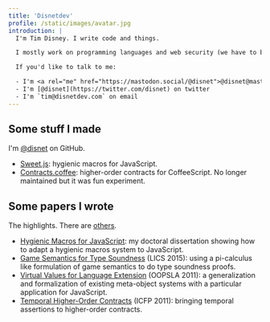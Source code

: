```yaml
---
title: 'Disnetdev'
profile: /static/images/avatar.jpg
introduction: |
  I'm Tim Disney. I write code and things.

  I mostly work on programming languages and web security (we have to be better at the cyber).

  If you'd like to talk to me:

  - I'm <a rel="me" href="https://mastodon.social/@disnet">@disnet@mastodon.social</a> on Mastodon
  - I'm [@disnet](https://twitter.com/disnet) on twitter
  - I'm `tim@disnetdev.com` on email
---
```


## Some stuff I made

I'm [@disnet](https://github.com/disnet) on GitHub.

- [Sweet.js](http://sweetjs.org): hygienic macros for JavaScript.
- [Contracts.coffee](http://disnet.github.io/contracts.coffee/): higher-order contracts for CoffeeScript. No longer maintained but it was fun experiment.

## Some papers I wrote

The highlights. There are [others](/papers).

- [Hygienic Macros for JavaScript](/static/papers/thesis.pdf): my doctoral dissertation showing how to adapt a hygienic macros system to JavaScript.
- [Game Semantics for Type Soundness](/papers/game-semantics-for-type-soundness) (LICS 2015): using a pi-calculus like formulation of game semantics to do type soundness proofs.
- [Virtual Values for Language Extension](/papers/virtual-values-for-language-extension) (OOPSLA 2011): a generalization and formalization of existing meta-object systems with a particular application for JavaScript.
- [Temporal Higher-Order Contracts](/papers/temporal-higher-order-contracts) (ICFP 2011): bringing temporal assertions to higher-order contracts.
